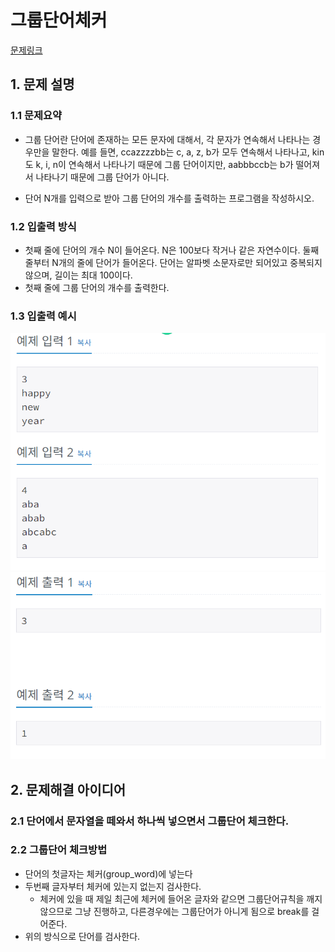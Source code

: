 # 그룹단어체커
[문제링크](https://www.acmicpc.net/problem/1316)

## 1. 문제 설명

### 1.1 문제요약
- 그룹 단어란 단어에 존재하는 모든 문자에 대해서, 각 문자가 연속해서 나타나는 경우만을 말한다. 예를 들면, ccazzzzbb는 c, a, z, b가 모두 연속해서 나타나고, kin도 k, i, n이 연속해서 나타나기 때문에 그룹 단어이지만, aabbbccb는 b가 떨어져서 나타나기 때문에 그룹 단어가 아니다.

- 단어 N개를 입력으로 받아 그룹 단어의 개수를 출력하는 프로그램을 작성하시오.
### 1.2 입출력 방식 
- 첫째 줄에 단어의 개수 N이 들어온다. N은 100보다 작거나 같은 자연수이다. 둘째 줄부터 N개의 줄에 단어가 들어온다. 단어는 알파벳 소문자로만 되어있고 중복되지 않으며, 길이는 최대 100이다.
- 첫째 줄에 그룹 단어의 개수를 출력한다.
### 1.3 입출력 예시
<img src='입력예시.jpg'>
<img src='출력예시.jpg'>


## 2. 문제해결 아이디어

### 2.1 단어에서 문자열을 떼와서 하나씩 넣으면서 그룹단어 체크한다.

### 2.2 그룹단어 체크방법
- 단어의 첫글자는 체커(group_word)에 넣는다
- 두번째 글자부터 체커에 있는지 없는지 검사한다.
    - 체커에 있을 때 제일 최근에 체커에 들어온 글자와 같으면 그룹단어규칙을 깨지 않으므로 그냥 진행하고, 다른경우에는 그룹단어가 아니게 됨으로 break를 걸어준다.
- 위의 방식으로 단어를 검사한다.
